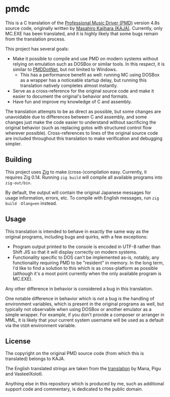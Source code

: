 # pmdc

This is a C translation of the [Professional Music Driver
(PMD)](http://www5.airnet.ne.jp/kajapon/tool.html) version 4.8s source code,
originally written by [Masahiro Kajihara (KAJA)](https://x.com/kajaponn).
Currently, only MC.EXE has been translated, and it is highly likely that some
bugs remain from the translation process.

This project has several goals:

- Make it possible to compile and use PMD on modern systems without relying on
  emulation such as DOSBox or similar tools. In this respect, it is similar to
  [PMDDotNet](https://github.com/kuma4649/PMDDotNET), but not limited to
  Windows.
  - This has a performance benefit as well: running MC using DOSBox as a wrapper
    has a noticeable startup delay, but running this translation natively
    completes almost instantly.
- Serve as a cross-reference for the original source code and make it easier to
  document the original's behavior and formats.
- Have fun and improve my knowledge of C and assembly.

The translation attempts to be as direct as possible, but some changes are
unavoidable due to differences between C and assembly, and some changes just
make the code easier to understand without sacrificing the original behavior
(such as replacing gotos with structured control flow wherever possible).
Cross-references to lines of the original source code are included throughout
this translation to make verification and debugging simpler.

## Building

This project uses [Zig](https://ziglang.org/) to make (cross-)compilation easy.
Currently, it requires Zig 0.14. Running `zig build` will compile all available
programs into `zig-out/bin`.

By default, the output will contain the original Japanese messages for usage
information, errors, etc. To compile with English messages, run
`zig build -Dlang=en` instead.

## Usage

This translation is intended to behave in exactly the same way as the original
programs, including bugs and quirks, with a few exceptions:

- Program output printed to the console is encoded in UTF-8 rather than Shift
  JIS so that it will display correctly on modern systems.
- Functionality specific to DOS can't be implemented as-is, notably, any
  functionality requiring PMD to be "resident" in memory. In the long term, I'd
  like to find a solution to this which is as cross-platform as possible
  (although it's a moot point currently when the only available program is
  MC.EXE).

Any other difference in behavior is considered a bug in this translation.

One notable difference in behavior which is _not_ a bug is the handling of
environment variables, which is present in the original programs as well, but
typically not observable when using DOSBox or another emulator as a simple
wrapper. For example, if you don't provide a composer or arranger in MML, it is
likely that your current system username will be used as a default via the
`USER` environment variable.

## License

The copyright on the original PMD source code (from which this is translated)
belongs to KAJA.

The English translated strings are taken from the
[translation](https://drive.google.com/drive/folders/1fSH39Vr97_29tvjni6H7WXJlxH_HmZx0)
by Mana, Pigu and VasteelXolotl.

Anything else in this repository which is produced by me, such as additional
support code and commentary, is dedicated to the public domain.
